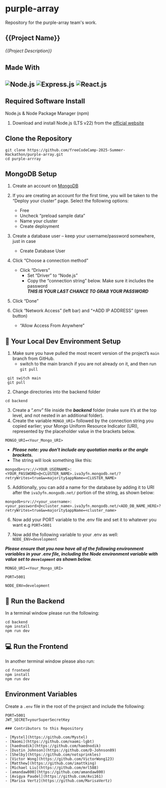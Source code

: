 # purple-array

Repository for the purple-array team's work.

## {{Project Name}}

###### {{Project Description}}

## Made With

## ![Node.js](https://nodejs.org/static/images/favicons/favicon.png) ![Express.js](https://expressjs.com/images/favicon.png) ![React.js](https://react.dev/favicon-32x32.png)

## Required Software Install

Node.js & Node Package Manager (npm)

1. Download and install Node.js (LTS v22) from the [official website](https://nodejs.org/en/download)

## Clone the Repository

```
git clone https://github.com/freeCodeCamp-2025-Summer-Hackathon/purple-array.git
cd purple-arrray
```

## MongoDB Setup

1.  Create an account on [MongoDB](https://www.mongodb.com/cloud/atlas/register)
2.  If you are creating an account for the first time, you will be taken to the “Deploy your cluster” page. Select the following options:

    - Free
    - Uncheck “preload sample data”
    - Name your cluster
    - Create deployment

3.  Create a database user – keep your username/password somewhere, just in case

    - Create Database User

4.  Click “Choose a connection method”

    - Click “Drivers”
      - Set “Driver” to “Node.js”
      - Copy the “connection string” below. Make sure it includes the password <br>
        **_THIS IS YOUR LAST CHANCE TO GRAB YOUR PASSWORD_**

5.  Click “Done”
6.  Click “Network Access” (left bar) and “+ADD IP ADDRESS” (green button)

    - “Allow Access From Anywhere”

## 🧪 Your Local Dev Environment Setup

1.  Make sure you have pulled the most recent version of the project’s `main` branch from GitHub.
    - switch to the main branch if you are not already on it, and then run `git pull`

```
 git switch main
 git pull
```

2. Change directories into the backend folder

```
cd backend
```

3. Create a “.env” file inside the **_backend_** folder (make sure it’s at the top level, and not nested in an additional folder).
4. Create the variable `MONGO_URI=` followed by the connection string you copied earlier; your Mongo Uniform Resource Indicator (URI), represented by the placeholder value in the brackets below.

```
MONGO_URI=<Your_Mongo_URI>
```

- **_Please note: you don't include any quotation marks or the angle brackets._**
- The string will look something like this:

```
mongodb+srv://<YOUR_USERNAME>:<YOUR_PASSWORD>@<CLUSTER_NAME>.iva3yfn.mongodb.net/?retryWrites=true&w=majority$appName=<CLUSTER_NAME>
```

5. Additionally, you can add a name for the database by adding it to URI after the `iva3yfn.mongodb.net/` portion of the string, as shown below:

```
mongodb+srv://<your_username>:<your_password>@<cluster_name>.iva3yfn.mongodb.net/<ADD_DB_NAME_HERE>?retryWrites=true&w=majority$appName=<cluster_name>
```

6. Now add your PORT variable to the .env file and set it to whatever you want
   e.g `PORT=5001`

7. Now add the following variable to your .env as well: `NODE_ENV=development`

**_Please ensure that you now have all of the following environment variables in your .env file, including the Node environment variable with value set to `development` as shown below._**

```
MONGO_URI=<Your_Mongo_URI>

PORT=5001

NODE_ENV=development
```

## 🔧 Run the Backend

In a terminal window please run the following:

```
cd backend
npm install
npm run dev
```

## 💻 Run the Frontend

In another terminal window please also run:

```
cd frontend
npm install
npm run dev
```

## Environment Variables

Create a `.env` file in the root of the project and include the following:

```env
PORT=5001
JWT_SECRET=yourSuperSecretKey

### Contributors to this Repository

- [Mystel](https://github.com/Mystel)
- [Naomi](https://github.com/naomi-lgbt)
- [haednodik](https://github.com/haednodik)
- [Dustin Johnson](https://github.com/D-Johnson89)
- [Shelby](https://github.com/notsprinkles)
- [Victor Wong](https://github.com/VictorWong123)
- [Matthew](https://github.com/imattking)
- [Michael Liu](https://github.com/mrl588)
- [amandaw800](https://github.com/amandaw800)
- [Avigya Paudel](https://github.com/Avi161)
- [Marisa Vertz](https://github.com/MarisaVertz)
